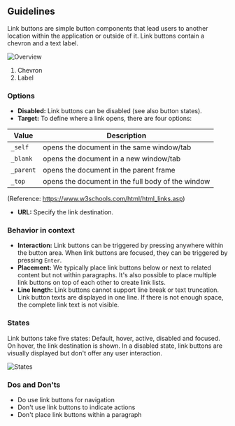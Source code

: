 ## Guidelines

Link buttons are simple button components that lead users to another location within the application or outside of it. Link buttons contain a chevron and a text label.

![Overview](https://www.figma.com/design/wEptRgAezDU1z80Cn3eZ0o/iX-Pattern-Illustrations?type=design&node-id=1506-4003&mode=design&t=5MYmq6zAbfw7xIkC-11)

1. Chevron
2. Label

### Options

- **Disabled:** Link buttons can be disabled (see also button states).
- **Target:** To define where a link opens, there are four options:

| Value     | Description                                       |
| --------- | ------------------------------------------------- |
| `_self`   | opens the document in the same window/tab         |
| `_blank`  | opens the document in a new window/tab            |
| `_parent` | opens the document in the parent frame            |
| `_top`    | opens the document in the full body of the window |

(Reference: https://www.w3schools.com/html/html_links.asp)

- **URL:** Specify the link destination.

### Behavior in context

- **Interaction:** Link buttons can be triggered by pressing anywhere within the button area. When link buttons are focused, they can be triggered by pressing `Enter`.
- **Placement:** We typically place link buttons below or next to related content but not within paragraphs. It's also possible to place multiple link buttons on top of each other to create link lists.
- **Line length:** Link buttons cannot support line break or text truncation. Link button texts are displayed in one line. If there is not enough space, the complete link text is not visible.

### States

Link buttons take five states: Default, hover, active, disabled and focused. On hover, the link destination is shown. In a disabled state, link buttons are visually displayed but don't offer any user interaction.

![States](https://www.figma.com/design/wEptRgAezDU1z80Cn3eZ0o/iX-Pattern-Illustrations?type=design&node-id=1507-9250&mode=design&t=5MYmq6zAbfw7xIkC-11)

### Dos and Don'ts

- Do use link buttons for navigation
- Don't use link buttons to indicate actions
- Don't place link buttons within a paragraph

